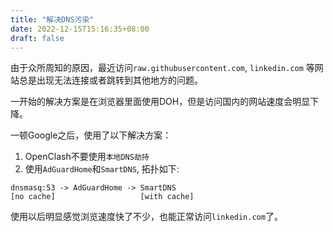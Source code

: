 ```yaml
---
title: "解决DNS污染"
date: 2022-12-15T15:16:35+08:00
draft: false
---
```


由于众所周知的原因，最近访问`raw.githubusercontent.com`, `linkedin.com` 等网站总是出现无法连接或者跳转到其他地方的问题。

一开始的解决方案是在浏览器里面使用DOH，但是访问国内的网站速度会明显下降。

一顿Google之后，使用了以下解决方案：

1. OpenClash不要使用`本地DNS劫持`
2. 使用`AdGuardHome`和`SmartDNS`, 拓扑如下:
```
dnsmasq:53 -> AdGuardHome -> SmartDNS
[no cache]                   [with cache]
```

使用以后明显感觉浏览速度快了不少，也能正常访问`linkedin.com`了。